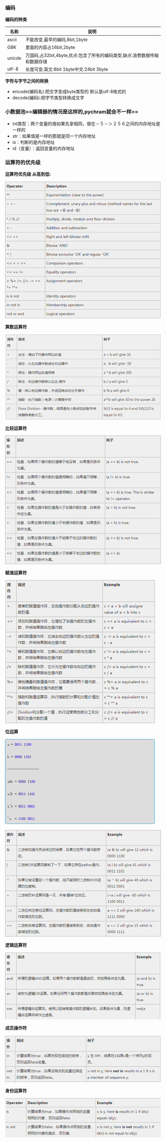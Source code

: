 ### 编码

**编码的种类**

| 名称   | 说明                                                         |
| ------ | ------------------------------------------------------------ |
| ascii  | 不能改变,最早的编码,8bit,1byte                               |
| GBK    | 里面的内容占16bit,2byte                                      |
| unicde | 万国码,占32bit,4byte,优点:包含了所有的编码类型,缺点:浪费数据传输和数据存储 |
| utf-8  | 长度可变:英文:8bit    1byte中文:24bit    3byte               |

**字符与字节之间的转换**

- encode(编码名):把文字变成byte类型的 默认是utf-8格式的
- decode(编码):把字节类型转换成文字

### 小数据池==编辑器的情况是这样的,pychram就会不一样==

- int类型：两个变量的值如果先拿相同，值在－５－＞２５６之间的内存地址是一样的
- str：如果值是一样的那就是同一个内存地址
- is：判断的是内存地址
- id（变量）：返回变量的内存地址

### 运算符的优先级

**运算符优先级 从高到低:** 

![](https://raw.githubusercontent.com/haoqihan/gallery/master/img/%E8%BF%90%E7%AE%97%E7%AC%A6%E4%BC%98%E5%85%88%E7%BA%A7.jpg)

**算数运算符** 

![](https://raw.githubusercontent.com/haoqihan/gallery/master/img/%E7%AE%97%E6%95%B0%E8%BF%90%E7%AE%97%E7%AC%A6.jpg)

**比较运算符** 

![](https://raw.githubusercontent.com/haoqihan/gallery/master/img/%E6%AF%94%E8%BE%83%E8%BF%90%E7%AE%97%E7%AC%A6.jpg)

**赋值运算符**

![](https://raw.githubusercontent.com/haoqihan/gallery/master/img/%E8%B5%8B%E5%80%BC%E8%BF%90%E7%AE%97%E7%AC%A6.jpg)

**位运算**

![](https://raw.githubusercontent.com/haoqihan/gallery/master/img/%E4%BD%8D%E8%BF%90%E7%AE%971.jpg)

![](https://raw.githubusercontent.com/haoqihan/gallery/master/img/%E4%BD%8D%E8%BF%90%E7%AE%972.jpg)

**逻辑运算符**

![](https://raw.githubusercontent.com/haoqihan/gallery/master/img/%E9%80%BB%E8%BE%91%E8%BF%90%E7%AE%97%E7%AC%A6.jpg)

**成员操作符** 

![](https://raw.githubusercontent.com/haoqihan/gallery/master/img/%E6%88%90%E5%91%98%E8%BF%90%E7%AE%97.jpg)



**身份运算符** 

![](https://raw.githubusercontent.com/haoqihan/gallery/master/img/%E8%BA%AB%E4%BB%BD%E8%BF%90%E7%AE%97%E7%AC%A6.jpg)



